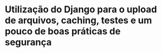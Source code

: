 # Utilização do Django para o upload de arquivos, caching, testes e um pouco de boas práticas de segurança
